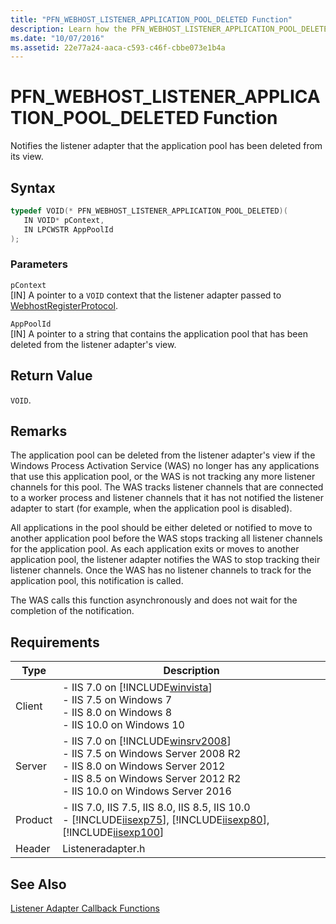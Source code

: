 ```yaml
---
title: "PFN_WEBHOST_LISTENER_APPLICATION_POOL_DELETED Function"
description: Learn how the PFN_WEBHOST_LISTENER_APPLICATION_POOL_DELETED function notifies the listener adapter that the application pool has been deleted from its view. 
ms.date: "10/07/2016"
ms.assetid: 22e77a24-aaca-c593-c46f-cbbe073e1b4a
---
```

# PFN_WEBHOST_LISTENER_APPLICATION_POOL_DELETED Function
Notifies the listener adapter that the application pool has been deleted from its view.  
  
## Syntax  
  
```cpp  
typedef VOID(* PFN_WEBHOST_LISTENER_APPLICATION_POOL_DELETED)(  
   IN VOID* pContext,  
   IN LPCWSTR AppPoolId  
);  
```  
  
### Parameters  
 `pContext`  
 [IN] A pointer to a `VOID` context that the listener adapter passed to [WebhostRegisterProtocol](../../web-development-reference/native-code-api-reference/webhostregisterprotocol-function.md).  
  
 `AppPoolId`  
 [IN] A pointer to a string that contains the application pool that has been deleted from the listener adapter's view.  
  
## Return Value  
 `VOID`.  
  
## Remarks  
 The application pool can be deleted from the listener adapter's view if the Windows Process Activation Service (WAS) no longer has any applications that use this application pool, or the WAS is not tracking any more listener channels for this pool. The WAS tracks listener channels that are connected to a worker process and listener channels that it has not notified the listener adapter to start (for example, when the application pool is disabled).  
  
 All applications in the pool should be either deleted or notified to move to another application pool before the WAS stops tracking all listener channels for the application pool. As each application exits or moves to another application pool, the listener adapter notifies the WAS to stop tracking their listener channels. Once the WAS has no listener channels to track for the application pool, this notification is called.  
  
 The WAS calls this function asynchronously and does not wait for the completion of the notification.  
  
## Requirements  
  
|Type|Description|  
|----------|-----------------|  
|Client|-   IIS 7.0 on [!INCLUDE[winvista](../../wmi-provider/includes/winvista-md.md)]<br />-   IIS 7.5 on Windows 7<br />-   IIS 8.0 on Windows 8<br />-   IIS 10.0 on Windows 10|  
|Server|-   IIS 7.0 on [!INCLUDE[winsrv2008](../../wmi-provider/includes/winsrv2008-md.md)]<br />-   IIS 7.5 on Windows Server 2008 R2<br />-   IIS 8.0 on Windows Server 2012<br />-   IIS 8.5 on Windows Server 2012 R2<br />-   IIS 10.0 on Windows Server 2016|  
|Product|-   IIS 7.0, IIS 7.5, IIS 8.0, IIS 8.5, IIS 10.0<br />-   [!INCLUDE[iisexp75](../../web-development-reference/native-code-api-reference/includes/iisexp75-md.md)], [!INCLUDE[iisexp80](../../web-development-reference/native-code-api-reference/includes/iisexp80-md.md)], [!INCLUDE[iisexp100](../../web-development-reference/native-code-api-reference/includes/iisexp100-md.md)]|  
|Header|Listeneradapter.h|  
  
## See Also  
 [Listener Adapter Callback Functions](../../web-development-reference/native-code-api-reference/listener-adapter-callback-functions.md)
